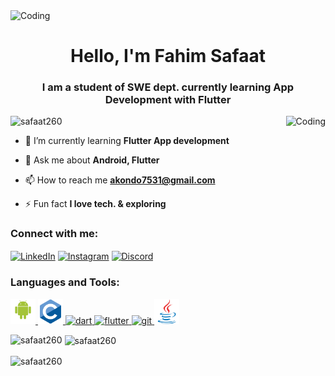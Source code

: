<img align="top" alt="Coding" height="370" src="https://images.squarespace-cdn.com/content/v1/5fe4caeadae61a2f19719512/3e38c81f-403a-466e-ae28-3e4818c06362/Kakashi+Hatake+in+Snowfall?format=2500w">
<h1 align="center">Hello, I'm Fahim Safaat</h1>
<h3 align="center">I am a student of SWE dept. currently learning App Development with Flutter</h3>
<img align="right" height="250" alt="Coding" height="100" src="https://images.squarespace-cdn.com/content/v1/5fe4caeadae61a2f19719512/fbabc357-b945-4e72-8881-b94e68522174/Cozy+Home+Office?format=2500w">

<p align="left"> <img src="https://komarev.com/ghpvc/?username=safaat260&label=Profile%20views&color=0e75b6&style=flat" alt="safaat260" /> </p>

- 🌱 I’m currently learning **Flutter App development**

- 💬 Ask me about **Android, Flutter**

- 📫 How to reach me **akondo7531@gmail.com**

- ⚡ Fun fact **I love tech. & exploring**

<h3 align="left">Connect with me:</h3>
<p align="left">
<a href="https://www.linkedin.com/in/safaat-aknada-fahim-319a7a275/" target="blank"><img align="center" src="https://raw.githubusercontent.com/rahuldkjain/github-profile-readme-generator/master/src/images/icons/Social/linked-in-alt.svg" alt="LinkedIn" height="30" width="40" /></a>
<a href="https://instagram.com/fahim_safaat" target="blank"><img align="center" src="https://raw.githubusercontent.com/rahuldkjain/github-profile-readme-generator/master/src/images/icons/Social/instagram.svg" alt="Instagram" height="30" width="40" /></a>
<a href="https://discord.gg/8wquZJmM" target="blank"><img align="center" src="https://raw.githubusercontent.com/rahuldkjain/github-profile-readme-generator/master/src/images/icons/Social/discord.svg" alt="Discord" height="30" width="40" /></a>
</p>


<h3 align="left">Languages and Tools:</h3>
<p align="left"> <a href="https://developer.android.com" target="_blank" rel="noreferrer"> <img src="https://raw.githubusercontent.com/devicons/devicon/master/icons/android/android-original-wordmark.svg" alt="android" width="40" height="40"/> </a> <a href="https://www.cprogramming.com/" target="_blank" rel="noreferrer"> <img src="https://raw.githubusercontent.com/devicons/devicon/master/icons/c/c-original.svg" alt="c" width="40" height="40"/> </a> <a href="https://dart.dev" target="_blank" rel="noreferrer"> <img src="https://www.vectorlogo.zone/logos/dartlang/dartlang-icon.svg" alt="dart" width="40" height="40"/> </a> <a href="https://flutter.dev" target="_blank" rel="noreferrer"> <img src="https://www.vectorlogo.zone/logos/flutterio/flutterio-icon.svg" alt="flutter" width="40" height="40"/> </a> <a href="https://git-scm.com/" target="_blank" rel="noreferrer"> <img src="https://www.vectorlogo.zone/logos/git-scm/git-scm-icon.svg" alt="git" width="40" height="40"/> </a> <a href="https://www.java.com" target="_blank" rel="noreferrer"> <img src="https://raw.githubusercontent.com/devicons/devicon/master/icons/java/java-original.svg" alt="java" width="40" height="40"/> </a> </p>

<p><img align="left" src="https://github-readme-stats.vercel.app/api/top-langs?username=safaat260&show_icons=true&locale=en&layout=compact" alt="safaat260" /></p>

<p>&nbsp;<img align="center" src="https://github-readme-stats.vercel.app/api?username=safaat260&show_icons=true&locale=en" alt="safaat260" /></p>

<p><img align="center" src="https://github-readme-streak-stats-eight.vercel.app/?user=safaat260&" alt="safaat260" /></p>
